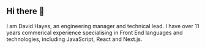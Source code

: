 ## Hi there 👋

I am David Hayes, an engineering manager and technical lead. I have over 11 years commerical experience specialising in Front End languages and technologies, including JavaScript, React and Next.js.

